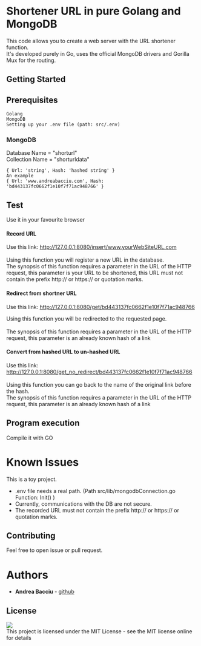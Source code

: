 # Shortener URL in pure Golang and MongoDB

This code allows you to create a web server with the URL shortener function. <br>
It's developed purely in Go, uses the official MongoDB drivers and Gorilla Mux for the routing.

## Getting Started

## Prerequisites
```
Golang
MongoDB
Setting up your .env file (path: src/.env)
```
### MongoDB
Database Name = "shorturl" <br>
Collection Name = "shorturldata"
```
{ Url: 'string', Hash: 'hashed string' }
An example
{ Url: 'www.andreabacciu.com', Hash: 'bd443137fc0662f1e10f7f71ac948766' }
```

## Test

Use it in your favourite browser

#### Record URL
Use this link: http://127.0.0.1:8080/insert/www.yourWebSiteURL.com <br>
<br>
Using this function you will register a new URL in the database. <br>
The synopsis of this function requires a parameter in the URL of the HTTP request, this parameter 
is your URL to be shortened, this URL must not contain the prefix http:// or https:// or 
quotation marks.
#### Redirect from shortner URL
Use this link: http://127.0.0.1:8080/get/bd443137fc0662f1e10f7f71ac948766 <br>

Using this function you will be redirected to the requested page.<br>
<br>
The synopsis of this function requires a parameter in the URL of the HTTP request, this parameter is an already known hash of a link

#### Convert from hashed URL to un-hashed URL 
Use this link: http://127.0.0.1:8080/get_no_redirect/bd443137fc0662f1e10f7f71ac948766 <br>
<br>
Using this function you can go back to the name of the original link before the hash. <br>
The synopsis of this function requires a parameter in the URL of the HTTP request, this parameter is an already known hash of a link

## Program execution

Compile it with GO

# Known Issues
This is a toy project.
* .env file needs a real path. (Path src/lib/mongodbConnection.go Function: Init() )
* Currently, communications with the DB are not secure.
* The recorded URL must not contain the prefix http:// or https:// or 
quotation marks.
## Contributing
Feel free to open issue or pull request.
# Authors

* **Andrea Bacciu**  - [github](https://github.com/andreabac3)

## License
[![](https://img.shields.io/npm/l/unique-names-generator.svg)](https://github.com/andreasonny83/unique-names-generator/blob/master/LICENSE) <br>
This project is licensed under the MIT License - see the MIT license online for details
